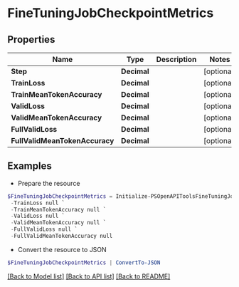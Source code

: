 # FineTuningJobCheckpointMetrics
## Properties

Name | Type | Description | Notes
------------ | ------------- | ------------- | -------------
**Step** | **Decimal** |  | [optional] 
**TrainLoss** | **Decimal** |  | [optional] 
**TrainMeanTokenAccuracy** | **Decimal** |  | [optional] 
**ValidLoss** | **Decimal** |  | [optional] 
**ValidMeanTokenAccuracy** | **Decimal** |  | [optional] 
**FullValidLoss** | **Decimal** |  | [optional] 
**FullValidMeanTokenAccuracy** | **Decimal** |  | [optional] 

## Examples

- Prepare the resource
```powershell
$FineTuningJobCheckpointMetrics = Initialize-PSOpenAPIToolsFineTuningJobCheckpointMetrics  -Step null `
 -TrainLoss null `
 -TrainMeanTokenAccuracy null `
 -ValidLoss null `
 -ValidMeanTokenAccuracy null `
 -FullValidLoss null `
 -FullValidMeanTokenAccuracy null
```

- Convert the resource to JSON
```powershell
$FineTuningJobCheckpointMetrics | ConvertTo-JSON
```

[[Back to Model list]](../README.md#documentation-for-models) [[Back to API list]](../README.md#documentation-for-api-endpoints) [[Back to README]](../README.md)

